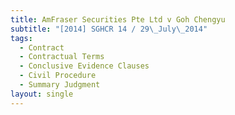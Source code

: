 ```yaml
---
title: AmFraser Securities Pte Ltd v Goh Chengyu
subtitle: "[2014] SGHCR 14 / 29\_July\_2014"
tags:
  - Contract
  - Contractual Terms
  - Conclusive Evidence Clauses
  - Civil Procedure
  - Summary Judgment
layout: single
---
```


